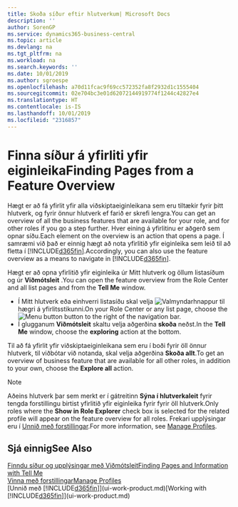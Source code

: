 ```yaml
---
title: Skoða síður eftir hlutverkum| Microsoft Docs
description: ''
author: SorenGP
ms.service: dynamics365-business-central
ms.topic: article
ms.devlang: na
ms.tgt_pltfrm: na
ms.workload: na
ms.search.keywords: ''
ms.date: 10/01/2019
ms.author: sgroespe
ms.openlocfilehash: a70d11fcac9f69cc572352fa8f2932d1c1555404
ms.sourcegitcommit: 02e704bc3e01d62072144919774f1244c42827e4
ms.translationtype: HT
ms.contentlocale: is-IS
ms.lasthandoff: 10/01/2019
ms.locfileid: "2316857"
---
```

# <a name="finding-pages-from-a-feature-overview"></a><span data-ttu-id="896e9-102">Finna síður á yfirliti yfir eiginleika</span><span class="sxs-lookup"><span data-stu-id="896e9-102">Finding Pages from a Feature Overview</span></span>
<span data-ttu-id="896e9-103">Hægt er að fá yfirlit yfir alla viðskiptaeiginleikana sem eru tiltækir fyrir þitt hlutverk, og fyrir önnur hlutverk ef farið er skrefi lengra.</span><span class="sxs-lookup"><span data-stu-id="896e9-103">You can get an overview of all the business features that are available for your role, and for other roles if you go a step further.</span></span> <span data-ttu-id="896e9-104">Hver eining á yfirlitinu er aðgerð sem opnar síðu.</span><span class="sxs-lookup"><span data-stu-id="896e9-104">Each element on the overview is an action that opens a page.</span></span> <span data-ttu-id="896e9-105">Í samræmi við það er einnig hægt að nota yfirlitið yfir eiginleika sem leið til að fletta í [!INCLUDE[d365fin](includes/d365fin_md.md)].</span><span class="sxs-lookup"><span data-stu-id="896e9-105">Accordingly, you can also use the feature overview as a means to navigate in [!INCLUDE[d365fin](includes/d365fin_md.md)].</span></span>

<span data-ttu-id="896e9-106">Hægt er að opna yfirlitið yfir eiginleika úr Mitt hlutverk og öllum listasíðum og úr **Viðmótsleit** .</span><span class="sxs-lookup"><span data-stu-id="896e9-106">You can open the feature overview from the Role Center and all list pages and from the **Tell Me** window.</span></span>

- <span data-ttu-id="896e9-107">Í Mitt hlutverk eða einhverri listasíðu skal velja ![Valmyndarhnappur](media/ui_menu_button.png "Valmyndarhnappur") til hægri á yfirlitsstikunni.</span><span class="sxs-lookup"><span data-stu-id="896e9-107">On your Role Center or any list page, choose the ![Menu button](media/ui_menu_button.png "Menu button") button to the right of the navigation bar.</span></span>
- <span data-ttu-id="896e9-108">Í glugganum **Viðmótsleit** skaltu velja aðgerðina **skoða** neðst.</span><span class="sxs-lookup"><span data-stu-id="896e9-108">In the **Tell Me** window, choose the **exploring** action at the bottom.</span></span>

<span data-ttu-id="896e9-109">Til að fá yfirlit yfir viðskiptaeiginleikana sem eru í boði fyrir öll önnur hlutverk, til viðbótar við notanda, skal velja aðgerðina **Skoða allt**.</span><span class="sxs-lookup"><span data-stu-id="896e9-109">To get an overview of business feature that are available for all other roles, in addition to your own, choose the **Explore all** action.</span></span>

> [!NOTE]
> <span data-ttu-id="896e9-110">Aðeins hlutverk þar sem merkt er í gátreitinn **Sýna í hlutverkaleit** fyrir tengda forstillingu birtist yfirlitið yfir eiginleika fyrir fyrir öll hlutverk.</span><span class="sxs-lookup"><span data-stu-id="896e9-110">Only roles where the **Show in Role Explorer** check box is selected for the related profile will appear on the feature overview for all roles.</span></span> <span data-ttu-id="896e9-111">Frekari upplýsingar eru í [Unnið með forstillingar](admin-users-profiles-roles.md).</span><span class="sxs-lookup"><span data-stu-id="896e9-111">For more information, see [Manage Profiles](admin-users-profiles-roles.md).</span></span>

## <a name="see-also"></a><span data-ttu-id="896e9-112">Sjá einnig</span><span class="sxs-lookup"><span data-stu-id="896e9-112">See Also</span></span>
[<span data-ttu-id="896e9-113">Finndu síður og upplýsingar með Viðmótsleit</span><span class="sxs-lookup"><span data-stu-id="896e9-113">Finding Pages and Information with Tell Me</span></span>](ui-search.md)  
[<span data-ttu-id="896e9-114">Vinna með forstillingar</span><span class="sxs-lookup"><span data-stu-id="896e9-114">Manage Profiles</span></span>](admin-users-profiles-roles.md)  
<span data-ttu-id="896e9-115">[Unnið með [!INCLUDE[d365fin](includes/d365fin_md.md)]](ui-work-product.md)</span><span class="sxs-lookup"><span data-stu-id="896e9-115">[Working with [!INCLUDE[d365fin](includes/d365fin_md.md)]](ui-work-product.md)</span></span>
